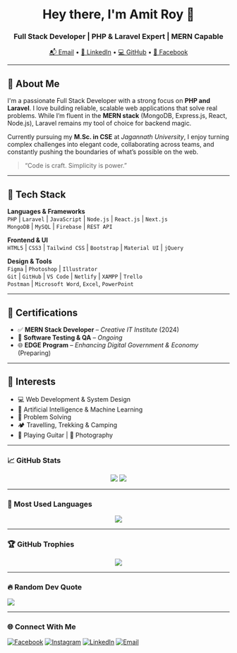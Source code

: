 <h1 align="center">Hey there, I'm Amit Roy 👋</h1>
<h3 align="center">Full Stack Developer | PHP & Laravel Expert | MERN Capable</h3>

<p align="center">
  <a href="mailto:amitroy98.ewu@gmail.com">📬 Email</a> • 
  <a href="https://linkedin.com/in/amitroy98">🔗 LinkedIn</a> • 
  <a href="https://github.com/amitroy4">💻 GitHub</a> • 
  <a href="https://facebook.com/amitroy.ewu">📘 Facebook</a>
</p>

---

## 💼 About Me

I'm a passionate Full Stack Developer with a strong focus on **PHP and Laravel**. I love building reliable, scalable web applications that solve real problems. While I’m fluent in the **MERN stack** (MongoDB, Express.js, React, Node.js), Laravel remains my tool of choice for backend magic.

Currently pursuing my **M.Sc. in CSE** at *Jagannath University*, I enjoy turning complex challenges into elegant code, collaborating across teams, and constantly pushing the boundaries of what’s possible on the web.

> “Code is craft. Simplicity is power.”

---

## 🔧 Tech Stack

**Languages & Frameworks**  
`PHP` | `Laravel` | `JavaScript` | `Node.js` | `React.js` | `Next.js`  
`MongoDB` | `MySQL` | `Firebase` | `REST API`

**Frontend & UI**  
`HTML5` | `CSS3` | `Tailwind CSS` | `Bootstrap` | `Material UI` | `jQuery`

**Design & Tools**  
`Figma` | `Photoshop` | `Illustrator`  
`Git` | `GitHub` | `VS Code` | `Netlify` | `XAMPP` | `Trello`  
`Postman` | `Microsoft Word`, `Excel`, `PowerPoint`

---

## 🚀 Certifications

- ✅ **MERN Stack Developer** – *Creative IT Institute* (2024)  
- 🧪 **Software Testing & QA** – *Ongoing*  
- 🌐 **EDGE Program** – *Enhancing Digital Government & Economy* (Preparing)

---

## 🎯 Interests

- 💻 Web Development & System Design  
- 🤖 Artificial Intelligence & Machine Learning  
- 🧠 Problem Solving  
- 🏕️ Travelling, Trekking & Camping  
- 🎸 Playing Guitar | 📸 Photography

---

### 📈 GitHub Stats

<div align="center">
  <img src="https://github-readme-stats.vercel.app/api?username=amitroy4&theme=github_dark&show_icons=true&hide_border=false" />
  <img src="https://github-readme-streak-stats.herokuapp.com/?user=amitroy4&theme=github_dark&hide_border=false" />
</div>

---

### 🧮 Most Used Languages

<p align="center">
  <img src="https://github-readme-stats.vercel.app/api/top-langs/?username=amitroy4&layout=compact&theme=github_dark&hide_border=false" />
</p>

---

### 🏆 GitHub Trophies
<p align="center">
  <img src="https://github-profile-trophy.vercel.app/?username=amitroy4&theme=radical&no-bg=true&no-frame=false&margin-w=8" />
</p>

---

### 🔥 Random Dev Quote
![](https://quotes-github-readme.vercel.app/api?type=horizontal&theme=radical)

---

### 🌐 Connect With Me

[![Facebook](https://img.shields.io/badge/Facebook-%231877F2.svg?logo=Facebook&logoColor=white)](https://facebook.com/amitroy.ewu)
[![Instagram](https://img.shields.io/badge/Instagram-%23E4405F.svg?logo=Instagram&logoColor=white)](https://instagram.com/amit_roy8449)
[![LinkedIn](https://img.shields.io/badge/LinkedIn-%230077B5.svg?logo=linkedin&logoColor=white)](https://linkedin.com/in/amitroy98)
[![Email](https://img.shields.io/badge/Gmail-D14836?logo=gmail&logoColor=white&style=for-the-badge)](mailto:amitroy98.ewu@gmail.com)

